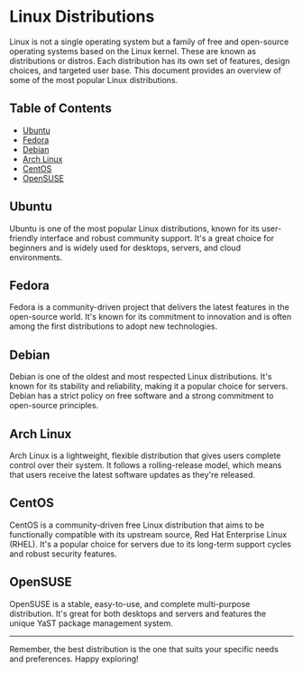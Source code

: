 # Linux Distributions

Linux is not a single operating system but a family of free and open-source operating systems based on the Linux kernel. These are known as distributions or distros. Each distribution has its own set of features, design choices, and targeted user base. This document provides an overview of some of the most popular Linux distributions.

## Table of Contents

- [Ubuntu](#ubuntu)
- [Fedora](#fedora)
- [Debian](#debian)
- [Arch Linux](#arch-linux)
- [CentOS](#centos)
- [OpenSUSE](#opensuse)

## Ubuntu

Ubuntu is one of the most popular Linux distributions, known for its user-friendly interface and robust community support. It's a great choice for beginners and is widely used for desktops, servers, and cloud environments.

## Fedora

Fedora is a community-driven project that delivers the latest features in the open-source world. It's known for its commitment to innovation and is often among the first distributions to adopt new technologies.

## Debian

Debian is one of the oldest and most respected Linux distributions. It's known for its stability and reliability, making it a popular choice for servers. Debian has a strict policy on free software and a strong commitment to open-source principles.

## Arch Linux

Arch Linux is a lightweight, flexible distribution that gives users complete control over their system. It follows a rolling-release model, which means that users receive the latest software updates as they're released.

## CentOS

CentOS is a community-driven free Linux distribution that aims to be functionally compatible with its upstream source, Red Hat Enterprise Linux (RHEL). It's a popular choice for servers due to its long-term support cycles and robust security features.

## OpenSUSE

OpenSUSE is a stable, easy-to-use, and complete multi-purpose distribution. It's great for both desktops and servers and features the unique YaST package management system.

---

Remember, the best distribution is the one that suits your specific needs and preferences. Happy exploring!
